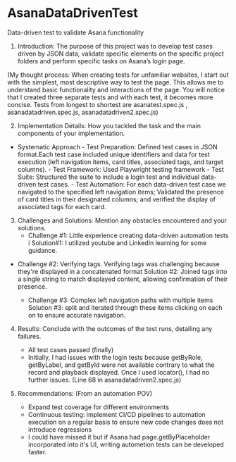 # AsanaDataDrivenTest
Data-driven test to validate Asana functionality


1. Introduction: The purpose of this project was to develop test cases driven by JSON data, validate specific elements on the specific project folders and perform specific tasks on Asana’s login page.
  
    
(My thought process: When creating tests for unfamiliar websites, I start  out with the simplest, most descriptive way to test the page. This allows me to understand basic functionality and interactions of the page. You will notice that I created three separate tests and with each test, it becomes more concise. Tests from longest to shortest are asanatest.spec.js , asanadatadriven.spec.js, asanadatadriven2.spec.js)


2. Implementation Details: How you tackled the task and the main components of your
implementation.

  - Systematic Approach
          - Test Preparation: Defined test cases in JSON format.Each test case included                 unique identifiers and data for test execution (left navigation items, card                 titles, associated tags, and target columns). 
          - Test Framework: Used Playwright testing framework
          - Test Suite: Structured the suite to include a login test and individual data-                driven test cases.
          - Test Automation: For each data-driven test case we navigated to the specified               left navigation items; Validated the presence of card titles in their                        designated columns; and verified the display of associated tags for each card. 


3. Challenges and Solutions: Mention any obstacles encountered and your solutions.
    - Challenge #1: Little experience creating data-driven automation tests i
    Solution#1: I utilized youtube and LinkedIn learning for some guidance.
  
- Challenge #2: Verifying tags. Verifying tags was challenging because they're displayed in     a concatenated format
    Solution #2: Joined tags into a single string to match displayed content, allowing 
    confirmation of their presence.

    - Challenge #3: Complex left navigation paths with multiple items
    Solution #3: split and iterated through these items clicking on each on to ensure            accurate navigation.


4. Results: Conclude with the outcomes of the test runs, detailing any failures.
    -  All test cases passed (finally)
    -  Initially, I had issues with the login tests because getByRole, getByLabel, and             getById were not available contrary to what the record and playback displayed. Once
       I used locator(), I had no further issues. (Line 68 in asanadatadriven2.spec.js)


5. Recommendations: (From an automation POV)
    -  Expand test coverage for different environments
    -  Continuous testing: implement CI/CD pipelines to automation execution on a regular          basis to ensure new code changes does not introduce regressions
    -  I could have missed it but if Asana had page.getByPlaceholder incorporated into it's
       UI, writing autometion tests can be developed faster. 

